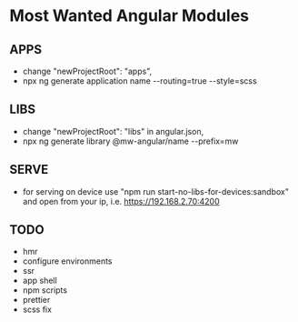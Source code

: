 # Most Wanted Angular Modules

## APPS
- change "newProjectRoot": "apps",
- npx ng generate application name --routing=true --style=scss

## LIBS
- change "newProjectRoot": "libs" in angular.json,
- npx ng generate library @mw-angular/name --prefix=mw

## SERVE
- for serving on device use "npm run start-no-libs-for-devices:sandbox" and open
  from your ip, i.e. https://192.168.2.70:4200

## TODO
- hmr
- configure environments
- ssr
- app shell
- npm scripts
- prettier
- scss fix
